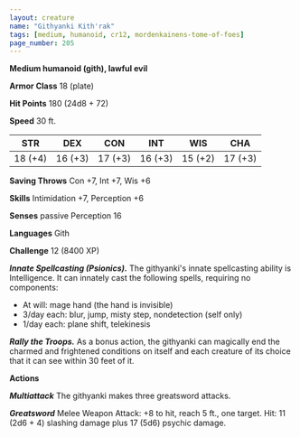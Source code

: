 ```yaml
---
layout: creature
name: "Githyanki Kith'rak"
tags: [medium, humanoid, cr12, mordenkainens-tome-of-foes]
page_number: 205
---
```


**Medium humanoid (gith), lawful evil**

**Armor Class** 18 (plate)

**Hit Points** 180  (24d8 + 72)

**Speed** 30 ft.

|   STR   |   DEX   |   CON   |   INT   |   WIS   |   CHA   |
|:-------:|:-------:|:-------:|:-------:|:-------:|:-------:|
| 18 (+4) | 16 (+3) | 17 (+3) | 16 (+3) | 15 (+2) | 17 (+3) |

**Saving Throws** Con +7, Int +7, Wis +6

**Skills** Intimidation +7, Perception +6

**Senses** passive Perception 16

**Languages** Gith

**Challenge** 12 (8400 XP)

***Innate Spellcasting (Psionics).*** The githyanki's innate spellcasting ability is Intelligence. It can innately cast the following spells, requiring no components:
* At will: mage hand (the hand is invisible)
* 3/day each: blur, jump, misty step, nondetection (self only)
* 1/day each: plane shift, telekinesis

***Rally the Troops.*** As a bonus action, the githyanki can magically end the charmed and frightened conditions on itself and each creature of its choice that it can see within 30 feet of it.

**Actions**

***Multiattack*** The githyanki makes three greatsword attacks.

***Greatsword*** Melee Weapon Attack: +8 to hit, reach 5 ft., one target. Hit: 11 (2d6 + 4) slashing damage plus 17 (5d6) psychic damage.